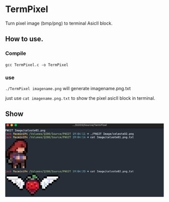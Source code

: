 # TermPixel

Turn pixel image (bmp/png) to terminal AsicII block.

## How to use.

### Compile

`gcc TermPixel.c -o TermPixel`

### use 

`./TermPixel imagename.png` will generate imagename.png.txt 

just use `cat imagename.png.txt` to show the pixel asicII block in terminal.

## Show 
![screenshot](Images/screenshot01.png)

